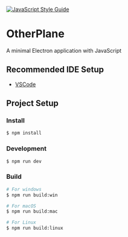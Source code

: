 [![JavaScript Style Guide](https://cdn.rawgit.com/standard/standard/master/badge.svg)](https://github.com/standard/standard) 

# OtherPlane

A minimal Electron application with JavaScript

## Recommended IDE Setup

- [VSCode](https://code.visualstudio.com/)

## Project Setup

### Install

```bash
$ npm install
```

### Development

```bash
$ npm run dev
```

### Build

```bash
# For windows
$ npm run build:win

# For macOS
$ npm run build:mac

# For Linux
$ npm run build:linux
```
